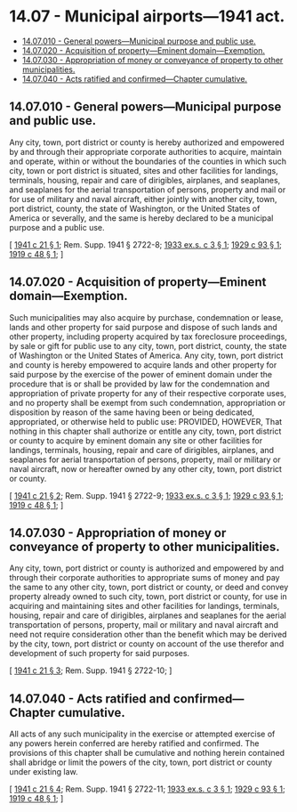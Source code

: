 # 14.07 - Municipal airports—1941 act.
* [14.07.010 - General powers—Municipal purpose and public use.](#1407010---general-powersmunicipal-purpose-and-public-use)
* [14.07.020 - Acquisition of property—Eminent domain—Exemption.](#1407020---acquisition-of-propertyeminent-domainexemption)
* [14.07.030 - Appropriation of money or conveyance of property to other municipalities.](#1407030---appropriation-of-money-or-conveyance-of-property-to-other-municipalities)
* [14.07.040 - Acts ratified and confirmed—Chapter cumulative.](#1407040---acts-ratified-and-confirmedchapter-cumulative)
## 14.07.010 - General powers—Municipal purpose and public use.
Any city, town, port district or county is hereby authorized and empowered by and through their appropriate corporate authorities to acquire, maintain and operate, within or without the boundaries of the counties in which such city, town or port district is situated, sites and other facilities for landings, terminals, housing, repair and care of dirigibles, airplanes, and seaplanes, and seaplanes for the aerial transportation of persons, property and mail or for use of military and naval aircraft, either jointly with another city, town, port district, county, the state of Washington, or the United States of America or severally, and the same is hereby declared to be a municipal purpose and a public use.

\[ [1941 c 21 § 1](http://leg.wa.gov/CodeReviser/documents/sessionlaw/1941c21.pdf?cite=1941%20c%2021%20§%201); Rem. Supp. 1941 § 2722-8; [1933 ex.s. c 3 § 1](http://leg.wa.gov/CodeReviser/documents/sessionlaw/1933ex1c3.pdf?cite=1933%20ex.s.%20c%203%20§%201); [1929 c 93 § 1](http://leg.wa.gov/CodeReviser/documents/sessionlaw/1929c93.pdf?cite=1929%20c%2093%20§%201); [1919 c 48 § 1](http://leg.wa.gov/CodeReviser/documents/sessionlaw/1919c48.pdf?cite=1919%20c%2048%20§%201); \]

## 14.07.020 - Acquisition of property—Eminent domain—Exemption.
Such municipalities may also acquire by purchase, condemnation or lease, lands and other property for said purpose and dispose of such lands and other property, including property acquired by tax foreclosure proceedings, by sale or gift for public use to any city, town, port district, county, the state of Washington or the United States of America. Any city, town, port district and county is hereby empowered to acquire lands and other property for said purpose by the exercise of the power of eminent domain under the procedure that is or shall be provided by law for the condemnation and appropriation of private property for any of their respective corporate uses, and no property shall be exempt from such condemnation, appropriation or disposition by reason of the same having been or being dedicated, appropriated, or otherwise held to public use: PROVIDED, HOWEVER, That nothing in this chapter shall authorize or entitle any city, town, port district or county to acquire by eminent domain any site or other facilities for landings, terminals, housing, repair and care of dirigibles, airplanes, and seaplanes for aerial transportation of persons, property, mail or military or naval aircraft, now or hereafter owned by any other city, town, port district or county.

\[ [1941 c 21 § 2](http://leg.wa.gov/CodeReviser/documents/sessionlaw/1941c21.pdf?cite=1941%20c%2021%20§%202); Rem. Supp. 1941 § 2722-9; [1933 ex.s. c 3 § 1](http://leg.wa.gov/CodeReviser/documents/sessionlaw/1933ex1c3.pdf?cite=1933%20ex.s.%20c%203%20§%201); [1929 c 93 § 1](http://leg.wa.gov/CodeReviser/documents/sessionlaw/1929c93.pdf?cite=1929%20c%2093%20§%201); [1919 c 48 § 1](http://leg.wa.gov/CodeReviser/documents/sessionlaw/1919c48.pdf?cite=1919%20c%2048%20§%201); \]

## 14.07.030 - Appropriation of money or conveyance of property to other municipalities.
Any city, town, port district or county is authorized and empowered by and through their corporate authorities to appropriate sums of money and pay the same to any other city, town, port district or county, or deed and convey property already owned to such city, town, port district or county, for use in acquiring and maintaining sites and other facilities for landings, terminals, housing, repair and care of dirigibles, airplanes and seaplanes for the aerial transportation of persons, property, mail or military and naval aircraft and need not require consideration other than the benefit which may be derived by the city, town, port district or county on account of the use therefor and development of such property for said purposes.

\[ [1941 c 21 § 3](http://leg.wa.gov/CodeReviser/documents/sessionlaw/1941c21.pdf?cite=1941%20c%2021%20§%203); Rem. Supp. 1941 § 2722-10; \]

## 14.07.040 - Acts ratified and confirmed—Chapter cumulative.
All acts of any such municipality in the exercise or attempted exercise of any powers herein conferred are hereby ratified and confirmed. The provisions of this chapter shall be cumulative and nothing herein contained shall abridge or limit the powers of the city, town, port district or county under existing law.

\[ [1941 c 21 § 4](http://leg.wa.gov/CodeReviser/documents/sessionlaw/1941c21.pdf?cite=1941%20c%2021%20§%204); Rem. Supp. 1941 § 2722-11; [1933 ex.s. c 3 § 1](http://leg.wa.gov/CodeReviser/documents/sessionlaw/1933ex1c3.pdf?cite=1933%20ex.s.%20c%203%20§%201); [1929 c 93 § 1](http://leg.wa.gov/CodeReviser/documents/sessionlaw/1929c93.pdf?cite=1929%20c%2093%20§%201); [1919 c 48 § 1](http://leg.wa.gov/CodeReviser/documents/sessionlaw/1919c48.pdf?cite=1919%20c%2048%20§%201); \]

